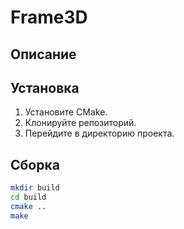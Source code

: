 # Frame3D

## Описание

## Установка
1. Установите CMake.
2. Клонируйте репозиторий.
3. Перейдите в директорию проекта.

## Сборка
```bash
mkdir build
cd build
cmake ..
make
